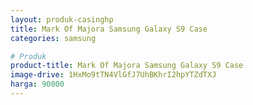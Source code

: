 ```yaml
---
layout: produk-casinghp
title: Mark Of Majora Samsung Galaxy S9 Case
categories: samsung

# Produk
product-title: Mark Of Majora Samsung Galaxy S9 Case
image-drive: 1HxMo9tTN4VlGfJ7UhBKhrI2hpYTZdTXJ
harga: 90000
---
```

